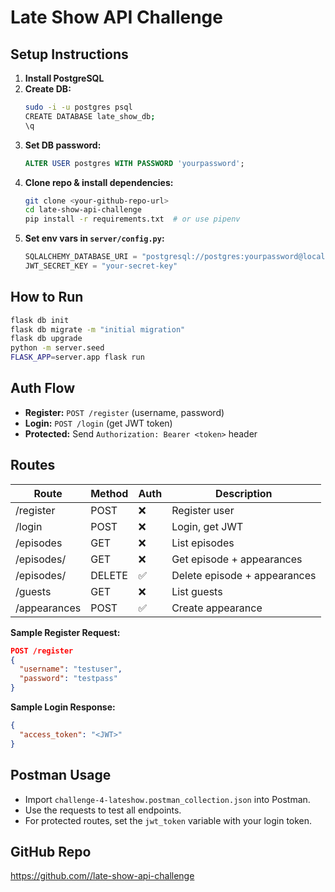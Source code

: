# Late Show API Challenge

## Setup Instructions

1. **Install PostgreSQL**
2. **Create DB:**
   ```bash
   sudo -i -u postgres psql
   CREATE DATABASE late_show_db;
   \q
   ```
3. **Set DB password:**
   ```sql
   ALTER USER postgres WITH PASSWORD 'yourpassword';
   ```
4. **Clone repo & install dependencies:**
   ```bash
   git clone <your-github-repo-url>
   cd late-show-api-challenge
   pip install -r requirements.txt  # or use pipenv
   ```
5. **Set env vars in `server/config.py`:**
   ```python
   SQLALCHEMY_DATABASE_URI = "postgresql://postgres:yourpassword@localhost:5432/late_show_db"
   JWT_SECRET_KEY = "your-secret-key"
   ```

## How to Run
```bash
flask db init
flask db migrate -m "initial migration"
flask db upgrade
python -m server.seed
FLASK_APP=server.app flask run
```

## Auth Flow
- **Register:** `POST /register` (username, password)
- **Login:** `POST /login` (get JWT token)
- **Protected:** Send `Authorization: Bearer <token>` header

## Routes
| Route                  | Method | Auth | Description                  |
|------------------------|--------|------|------------------------------|
| /register              | POST   | ❌   | Register user                |
| /login                 | POST   | ❌   | Login, get JWT               |
| /episodes              | GET    | ❌   | List episodes                |
| /episodes/<id>         | GET    | ❌   | Get episode + appearances    |
| /episodes/<id>         | DELETE | ✅   | Delete episode + appearances |
| /guests                | GET    | ❌   | List guests                  |
| /appearances           | POST   | ✅   | Create appearance            |

**Sample Register Request:**
```json
POST /register
{
  "username": "testuser",
  "password": "testpass"
}
```

**Sample Login Response:**
```json
{
  "access_token": "<JWT>"
}
```

## Postman Usage
- Import `challenge-4-lateshow.postman_collection.json` into Postman.
- Use the requests to test all endpoints.
- For protected routes, set the `jwt_token` variable with your login token.

## GitHub Repo
[https://github.com/<your-username>/late-show-api-challenge](https://github.com/<your-username>/late-show-api-challenge)
